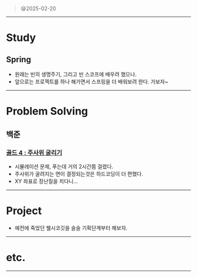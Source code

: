 > 😪2025-02-20
> 

---

# Study

## Spring

- 원래는 빈의 생명주기, 그리고 빈 스코프에 배우려 했으나.
- 앞으로는 프로젝트를 하나 해가면서 스프링을 더 배워보려 한다. 가보자~

---

# Problem Solving

## 백준

### [골드 4 : 주사위 굴리기](https://www.acmicpc.net/problem/14499)

- 시뮬레이션 문제, 푸는데 거의 2시간쯤 걸렸다.
- 주사위가 굴려지는 면이 결정되는것은 하드코딩이 더 편했다.
- XY 좌표로 장난질을 치다니…

---

# Project

- 예전에 죽었던 웰시코깃을 슬슬 기획단계부터 해보자.

---

# etc.

---
